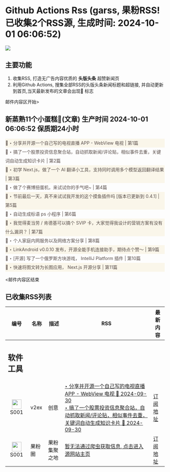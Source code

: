 # Github Actions Rss (garss, 果粉RSS! 已收集2个RSS源, 生成时间: 2024-10-01 06:06:52)

![](https://cdn.jsdelivr.net/gh/xinkeji/garss/_media/ga-rss.png)



## 主要功能
1. 收集RSS, 打造无广告内容优质的 **头版头条** 超赞新闻页
2. 利用Github Actions, 搜集全部RSS的头版头条新闻标题和超链接, 并自动更新到首页,当天最新发布的文章会出现🌈 标志

邮件内容区开始>
<h2>新蒸熟11个小蛋糕🍰(文章) 生产时间 2024-10-01 06:06:52 保质期24小时</h2>

<div style='line-height:3;background-color:#FAF6EA;' ><a href='https://www.v2ex.com/t/1077160#reply18' style="line-height:2;text-decoration:none;display:block;color:#584D49;">🌈 ‣ 分享并开源一个自己写的电视直播 APP - WebView 电视 | 第1篇</a></div><div style='line-height:3;' ><a href='https://www.v2ex.com/t/1077218#reply0' style="line-height:2;text-decoration:none;display:block;color:#584D49;">🌈 ‣ 搞了一个股票投资信息聚合站，自动抓取新闻/评论贴，相似事件去重，关键词自动生成知识卡片 | 第2篇</a></div><div style='line-height:3;background-color:#FAF6EA;' ><a href='https://www.v2ex.com/t/1077211#reply1' style="line-height:2;text-decoration:none;display:block;color:#584D49;">🌈 ‣ 初学 Next.js，做了一个 AI 翻译小工具，支持同时调用多个模型返回翻译结果 | 第3篇</a></div><div style='line-height:3;' ><a href='https://www.v2ex.com/t/1077114#reply42' style="line-height:2;text-decoration:none;display:block;color:#584D49;">🌈 ‣ 做了个赛博扭蛋机，来试试你的手气吧~ | 第4篇</a></div><div style='line-height:3;background-color:#FAF6EA;' ><a href='https://www.v2ex.com/t/1077088#reply12' style="line-height:2;text-decoration:none;display:block;color:#584D49;">🌈 ‣ 节前最后一天，真不来试试我开发的这个摸鱼插件吗 [版本已更新到 0.4.1] | 第5篇</a></div><div style='line-height:3;' ><a href='https://www.v2ex.com/t/1077127#reply1' style="line-height:2;text-decoration:none;display:block;color:#584D49;">🌈 ‣ 自动生成标语 ps 小程序 | 第6篇</a></div><div style='line-height:3;background-color:#FAF6EA;' ><a href='https://www.v2ex.com/t/1077085#reply20' style="line-height:2;text-decoration:none;display:block;color:#584D49;">🌈 ‣ 我觉得麦当劳 / 肯德基可以搞个 SVIP 卡，大家觉得我设计的营销方案有没有什么漏洞？ | 第7篇</a></div><div style='line-height:3;' ><a href='https://www.v2ex.com/t/1077117#reply7' style="line-height:2;text-decoration:none;display:block;color:#584D49;">🌈 ‣ 个人家庭内网服务以及网络方案分享 | 第8篇</a></div><div style='line-height:3;background-color:#FAF6EA;' ><a href='https://www.v2ex.com/t/1077100#reply2' style="line-height:2;text-decoration:none;display:block;color:#584D49;">🌈 ‣ LinkAndroid v0.0.10 发布，开源全能手机连接助手，期待点个赞～ | 第9篇</a></div><div style='line-height:3;' ><a href='https://www.v2ex.com/t/1077003#reply2' style="line-height:2;text-decoration:none;display:block;color:#584D49;">🌈 ‣ [开源] 写了一个俄罗斯方块游戏， IntelliJ Platform 插件 | 第10篇</a></div><div style='line-height:3;background-color:#FAF6EA;' ><a href='https://www.v2ex.com/t/1076963#reply6' style="line-height:2;text-decoration:none;display:block;color:#584D49;">🌈 ‣ 快速将图文转为长图应用， Next.js 开源分享 | 第11篇</a></div>

<邮件内容区结束

## 已收集RSS列表

| 编号 | 名称 | 描述 | RSS | 最新内容 |
| --- | --- | --- | --- | --- |
| <h2 id="软件工具">软件工具</h2> |  |   |  |  |
| <div id="S001" style="text-align: center;"><img src="https://cdn.jsdelivr.net/gh/zhaoolee/garss/_media/favicon/S001.png" width="30px" style="width:30px;height: auto;"/><br><span>S001</span></div> | v2ex | 创意 | [‣ 分享并开源一个自己写的电视直播 APP - WebView 电视 🌈 2024-09-30](https://www.v2ex.com/t/1077160#reply18)<br/>[‣ 搞了一个股票投资信息聚合站，自动抓取新闻/评论贴，相似事件去重，关键词自动生成知识卡片 🌈 2024-09-30](https://www.v2ex.com/t/1077218#reply0) | [订阅地址](https://www.v2ex.com/feed/tab/creative.xml) |
| <div id="S001" style="text-align: center;"><img src="https://cdn.jsdelivr.net/gh/zhaoolee/garss/_media/favicon/S001.png" width="30px" style="width:30px;height: auto;"/><br><span>S001</span></div> | 果粉圈 | 果粉集聚之地 | [暂无法通过爬虫获取信息, 点击进入源网站主页](https://g0f.cn) | [订阅地址](https://g0f.cn/rss.xml) |



